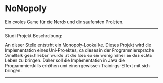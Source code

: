 # NoNopoly

Ein cooles Game für die Nerds und die saufenden Proleten.

************************************************************
Studi-Projekt-Beschreibung:

An dieser Stelle entsteht ein Monopoly-Lookalike.
Dieses Projekt wird die Implementation eines Uni-Projektes, da dieses in der Programmiersprache Smalltalk geschrieben wurde ist die Idee es ein wenig näher an das echte Leben zu bringen. Daher soll die Implementation in Java die Programmierskills erhöhen und einen gewissen Trainings-Effekt mit sich bringen. 
************************************************************
